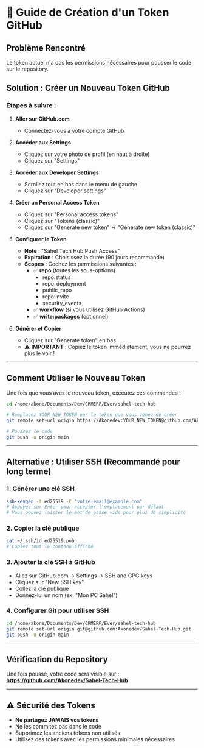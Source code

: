 # 🔑 Guide de Création d'un Token GitHub

## Problème Rencontré
Le token actuel n'a pas les permissions nécessaires pour pousser le code sur le repository.

## Solution : Créer un Nouveau Token GitHub

### Étapes à suivre :

1. **Aller sur GitHub.com**
   - Connectez-vous à votre compte GitHub
   
2. **Accéder aux Settings**
   - Cliquez sur votre photo de profil (en haut à droite)
   - Cliquez sur "Settings"

3. **Accéder aux Developer Settings**
   - Scrollez tout en bas dans le menu de gauche
   - Cliquez sur "Developer settings"

4. **Créer un Personal Access Token**
   - Cliquez sur "Personal access tokens"
   - Cliquez sur "Tokens (classic)"
   - Cliquez sur "Generate new token" → "Generate new token (classic)"

5. **Configurer le Token**
   - **Note** : "Sahel Tech Hub Push Access"
   - **Expiration** : Choisissez la durée (90 jours recommandé)
   - **Scopes** : Cochez les permissions suivantes :
     - ✅ **repo** (toutes les sous-options)
       - repo:status
       - repo_deployment
       - public_repo
       - repo:invite
       - security_events
     - ✅ **workflow** (si vous utilisez GitHub Actions)
     - ✅ **write:packages** (optionnel)

6. **Générer et Copier**
   - Cliquez sur "Generate token" en bas
   - ⚠️ **IMPORTANT** : Copiez le token immédiatement, vous ne pourrez plus le voir !

---

## Comment Utiliser le Nouveau Token

Une fois que vous avez le nouveau token, exécutez ces commandes :

```bash
cd /home/akone/Documents/Dev/CRMERP/Ever/sahel-tech-hub

# Remplacez YOUR_NEW_TOKEN par le token que vous venez de créer
git remote set-url origin https://Akonedev:YOUR_NEW_TOKEN@github.com/Akonedev/Sahel-Tech-Hub.git

# Poussez le code
git push -u origin main
```

---

## Alternative : Utiliser SSH (Recommandé pour long terme)

### 1. Générer une clé SSH
```bash
ssh-keygen -t ed25519 -C "votre-email@example.com"
# Appuyez sur Enter pour accepter l'emplacement par défaut
# Vous pouvez laisser le mot de passe vide pour plus de simplicité
```

### 2. Copier la clé publique
```bash
cat ~/.ssh/id_ed25519.pub
# Copiez tout le contenu affiché
```

### 3. Ajouter la clé SSH à GitHub
- Allez sur GitHub.com → Settings → SSH and GPG keys
- Cliquez sur "New SSH key"
- Collez la clé publique
- Donnez-lui un nom (ex: "Mon PC Sahel")

### 4. Configurer Git pour utiliser SSH
```bash
cd /home/akone/Documents/Dev/CRMERP/Ever/sahel-tech-hub
git remote set-url origin git@github.com:Akonedev/Sahel-Tech-Hub.git
git push -u origin main
```

---

## Vérification du Repository

Une fois poussé, votre code sera visible sur :
**https://github.com/Akonedev/Sahel-Tech-Hub**

---

## ⚠️ Sécurité des Tokens

- **Ne partagez JAMAIS vos tokens**
- Ne les commitez pas dans le code
- Supprimez les anciens tokens non utilisés
- Utilisez des tokens avec les permissions minimales nécessaires
